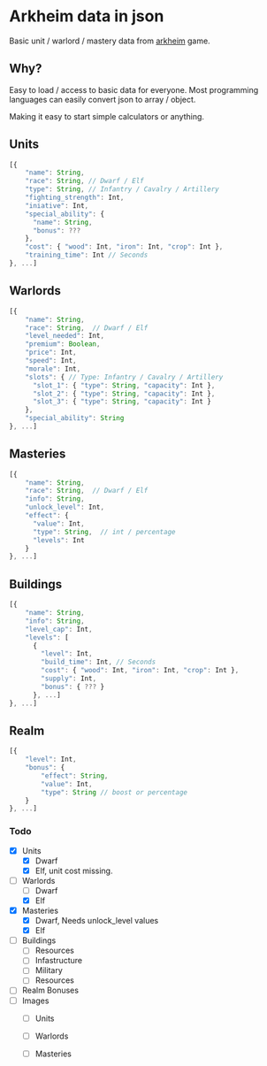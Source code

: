 # Arkheim data in json

Basic unit / warlord / mastery data from [arkheim](https://arkheim.com/) game. 

## Why?

Easy to load / access to basic data for everyone.
Most programming languages can easily convert json to array / object.

Making it easy to start simple calculators or anything.

## Units
```js
[{
    "name": String,
    "race": String, // Dwarf / Elf
    "type": String, // Infantry / Cavalry / Artillery
    "fighting_strength": Int,
    "iniative": Int,
    "special_ability": {
      "name": String,
      "bonus": ???
    },
    "cost": { "wood": Int, "iron": Int, "crop": Int },
    "training_time": Int // Seconds
}, ...] 
```

## Warlords
```js
[{
    "name": String,
    "race": String,  // Dwarf / Elf
    "level_needed": Int,
    "premium": Boolean,
    "price": Int,
    "speed": Int,
    "morale": Int,
    "slots": { // Type: Infantry / Cavalry / Artillery
      "slot_1": { "type": String, "capacity": Int },
      "slot_2": { "type": String, "capacity": Int },
      "slot_3": { "type": String, "capacity": Int }
    },
    "special_ability": String
}, ...]
```

## Masteries
```js
[{
    "name": String,
    "race": String,  // Dwarf / Elf
    "info": String,
    "unlock_level": Int,
    "effect": {
      "value": Int,
      "type": String,  // int / percentage
      "levels": Int
    }
}, ...]
```

## Buildings
```js
[{
    "name": String,
    "info": String,
    "level_cap": Int,
    "levels": [
      {
        "level": Int,
        "build_time": Int, // Seconds
        "cost": { "wood": Int, "iron": Int, "crop": Int },
        "supply": Int,
        "bonus": { ??? }
      }, ...]      
}, ...]
```

## Realm
```js
[{ 
    "level": Int, 
    "bonus": { 
        "effect": String, 
        "value": Int, 
        "type": String // boost or percentage
    }    
}, ...]
```




### Todo

- [x] Units
    - [x] Dwarf
    - [x] Elf, unit cost missing.
- [ ] Warlords
    - [ ] Dwarf
    - [x] Elf
- [x] Masteries
    - [x] Dwarf, Needs unlock_level values
    - [x] Elf
- [ ] Buildings
    - [ ] Resources
    - [ ] Infastructure
    - [ ] Military
    - [ ] Resources

- [ ] Realm Bonuses
- [ ] Images
    - [ ] Units
    - [ ] Warlords
    - [ ] Masteries


